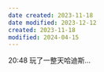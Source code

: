 ```yaml
---
date created: 2023-11-18
date modified: 2023-12-12
created: 2023-11-18
modified: 2024-04-15
---
```

20:48
玩了一整天哈迪斯...

